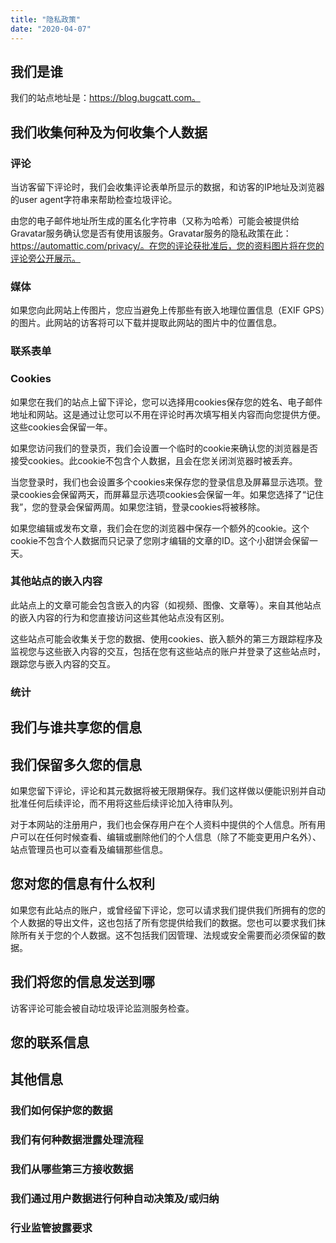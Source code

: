 ```yaml
---
title: "隐私政策"
date: "2020-04-07"
---
```


## 我们是谁

我们的站点地址是：https://blog.bugcatt.com。

## 我们收集何种及为何收集个人数据

### 评论

当访客留下评论时，我们会收集评论表单所显示的数据，和访客的IP地址及浏览器的user agent字符串来帮助检查垃圾评论。

由您的电子邮件地址所生成的匿名化字符串（又称为哈希）可能会被提供给Gravatar服务确认您是否有使用该服务。Gravatar服务的隐私政策在此：https://automattic.com/privacy/。在您的评论获批准后，您的资料图片将在您的评论旁公开展示。

### 媒体

如果您向此网站上传图片，您应当避免上传那些有嵌入地理位置信息（EXIF GPS）的图片。此网站的访客将可以下载并提取此网站的图片中的位置信息。

### 联系表单

### Cookies

如果您在我们的站点上留下评论，您可以选择用cookies保存您的姓名、电子邮件地址和网站。这是通过让您可以不用在评论时再次填写相关内容而向您提供方便。这些cookies会保留一年。

如果您访问我们的登录页，我们会设置一个临时的cookie来确认您的浏览器是否接受cookies。此cookie不包含个人数据，且会在您关闭浏览器时被丢弃。

当您登录时，我们也会设置多个cookies来保存您的登录信息及屏幕显示选项。登录cookies会保留两天，而屏幕显示选项cookies会保留一年。如果您选择了“记住我”，您的登录会保留两周。如果您注销，登录cookies将被移除。

如果您编辑或发布文章，我们会在您的浏览器中保存一个额外的cookie。这个cookie不包含个人数据而只记录了您刚才编辑的文章的ID。这个小甜饼会保留一天。

### 其他站点的嵌入内容

此站点上的文章可能会包含嵌入的内容（如视频、图像、文章等）。来自其他站点的嵌入内容的行为和您直接访问这些其他站点没有区别。

这些站点可能会收集关于您的数据、使用cookies、嵌入额外的第三方跟踪程序及监视您与这些嵌入内容的交互，包括在您有这些站点的账户并登录了这些站点时，跟踪您与嵌入内容的交互。

### 统计

## 我们与谁共享您的信息

## 我们保留多久您的信息

如果您留下评论，评论和其元数据将被无限期保存。我们这样做以便能识别并自动批准任何后续评论，而不用将这些后续评论加入待审队列。

对于本网站的注册用户，我们也会保存用户在个人资料中提供的个人信息。所有用户可以在任何时候查看、编辑或删除他们的个人信息（除了不能变更用户名外）、站点管理员也可以查看及编辑那些信息。

## 您对您的信息有什么权利

如果您有此站点的账户，或曾经留下评论，您可以请求我们提供我们所拥有的您的个人数据的导出文件，这也包括了所有您提供给我们的数据。您也可以要求我们抹除所有关于您的个人数据。这不包括我们因管理、法规或安全需要而必须保留的数据。

## 我们将您的信息发送到哪

访客评论可能会被自动垃圾评论监测服务检查。

## 您的联系信息

## 其他信息

### 我们如何保护您的数据

### 我们有何种数据泄露处理流程

### 我们从哪些第三方接收数据

### 我们通过用户数据进行何种自动决策及/或归纳

### 行业监管披露要求
